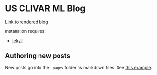 # US CLIVAR ML Blog

[Link to rendered blog](https://us-clivar-datascience.github.io)

Installation requires:

- [jekyll](https://jekyllrb.com/docs/)

## Authoring new posts

New posts go into the `_pages` folder as markdown files. See [this example](_posts/2020-12-14-welcome-to-jekyll.markdown).

